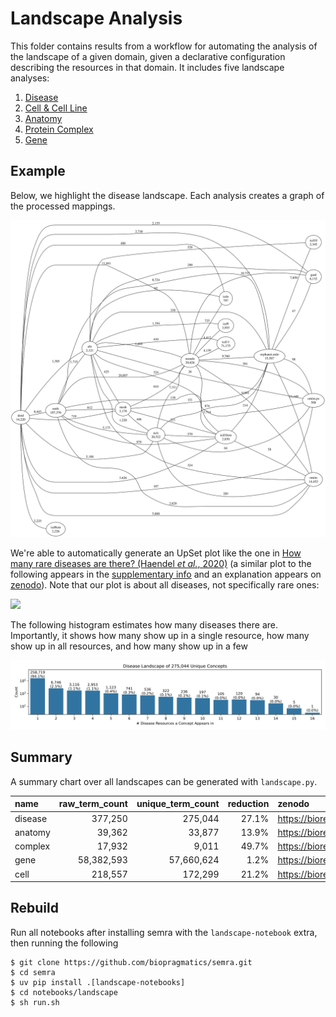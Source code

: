 # Landscape Analysis

This folder contains results from a workflow for automating the analysis of the
landscape of a given domain, given a declarative configuration describing the
resources in that domain. It includes five landscape analyses:

1. [Disease](disease/disease-landscape.ipynb)
2. [Cell & Cell Line](cell/cell-landscape.ipynb)
3. [Anatomy](anatomy/anatomy-landscape.ipynb)
4. [Protein Complex](complex/complex-landscape.ipynb)
5. [Gene](gene/gene-landscape.ipynb)

## Example

Below, we highlight the disease landscape. Each analysis creates a graph of the
processed mappings.

![](disease/graph.svg)

We're able to automatically generate an UpSet plot like the one in
[How many rare diseases are there? (Haendel _et al._, 2020)](https://doi.org/10.1038/d41573-019-00180-y)
(a similar plot to the following appears in the
[supplementary info](https://media.nature.com/original/magazine-assets/d41573-019-00180-y/17308594)
and an explanation appears on [zenodo](https://zenodo.org/records/3478576)).
Note that our plot is about all diseases, not specifically rare ones:

![](disease/landscape_upset.svg)

The following histogram estimates how many diseases there are. Importantly, it
shows how many show up in a single resource, how many show up in all resources,
and how many show up in a few

![](disease/landscape_histogram.svg)

## Summary

A summary chart over all landscapes can be generated with `landscape.py`.

| name    | raw_term_count | unique_term_count |  reduction | zenodo                                        |
|:--------|---------------:|------------------:|-----------:|:----------------------------------------------|
| disease |        377,250 |           275,044 |      27.1% | https://bioregistry.io/zenodo.record:11091886 |
| anatomy |         39,362 |            33,877 |      13.9% | https://bioregistry.io/zenodo.record:11091803 |
| complex |         17,932 |             9,011 |      49.7% | https://bioregistry.io/zenodo.record:11091422 |
| gene    |     58,382,593 |        57,660,624 |       1.2% | https://bioregistry.io/zenodo.record:11092013 |
| cell    |        218,557 |           172,299 |      21.2% | https://bioregistry.io/zenodo.record:11091581 |

## Rebuild

Run all notebooks after installing semra with the `landscape-notebook` extra,
then running the following

```console
$ git clone https://github.com/biopragmatics/semra.git
$ cd semra
$ uv pip install .[landscape-notebooks]
$ cd notebooks/landscape
$ sh run.sh
```
